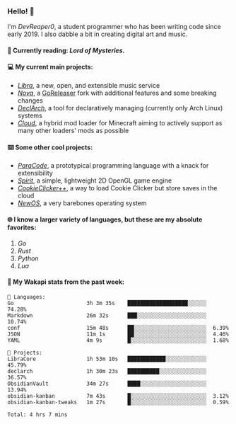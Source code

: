 ### Hello! 👋

I'm _DevReaper0_, a student programmer who has been writing code since early 2019. I also dabble a bit in creating digital art and music.

#### 📖 Currently reading: *Lord of Mysteries*.

#### 💻 My current main projects:

-   _[Libra](https://github.com/LibraMusic)_, a new, open, and extensible music service
-   _[Nova](https://github.com/LibraMusic/Nova)_, a [GoReleaser](https://github.com/goreleaser/goreleaser) fork with additional features and some breaking changes
-   _[DeclArch](https://github.com/DevReaper0/declarch)_, a tool for declaratively managing (currently only Arch Linux) systems
-   _[Cloud](https://github.com/CloudLoaderMC/CloudLoader)_, a hybrid mod loader for Minecraft aiming to actively support as many other loaders' mods as possible

#### ⌨️ Some other cool projects:

-   _[ParaCode](https://github.com/ParaCodeLang/ParaCode)_, a prototypical programming language with a knack for extensibility
-   _[Spirit](https://gitlab.com/DevReaper0/SpiritEngine)_, a simple, lightweight 2D OpenGL game engine
-   _[CookieClicker++](https://github.com/DevReaper0/CookieClickerPlusPlus)_, a way to load Cookie Clicker but store saves in the cloud
-   _[NewOS](https://github.com/DevReaper0/NewOS)_, a very barebones operating system

#### 🌐 I know a larger variety of languages, but these are my absolute favorites:

1. _Go_
2. _Rust_
3. _Python_
4. _Lua_

#### 📡 My Wakapi stats from the past week:

```text
💾 Languages:
Go                       3h 3m 35s    ███████████████████░░░░░░  74.28%
Markdown                 26m 32s      ███░░░░░░░░░░░░░░░░░░░░░░  10.74%
conf                     15m 48s      ██░░░░░░░░░░░░░░░░░░░░░░░  6.39%
JSON                     11m 1s       ██░░░░░░░░░░░░░░░░░░░░░░░  4.46%
YAML                     4m 9s        █░░░░░░░░░░░░░░░░░░░░░░░░  1.68%

💼 Projects:
LibraCore                1h 53m 10s   ████████████░░░░░░░░░░░░░  45.79%
declarch                 1h 30m 23s   ██████████░░░░░░░░░░░░░░░  36.57%
ObsidianVault            34m 27s      ████░░░░░░░░░░░░░░░░░░░░░  13.94%
obsidian-kanban          7m 43s       █░░░░░░░░░░░░░░░░░░░░░░░░  3.12%
obsidian-kanban-tweaks   1m 27s       █░░░░░░░░░░░░░░░░░░░░░░░░  0.59%

Total: 4 hrs 7 mins
```
